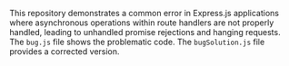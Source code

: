 This repository demonstrates a common error in Express.js applications where asynchronous operations within route handlers are not properly handled, leading to unhandled promise rejections and hanging requests.  The `bug.js` file shows the problematic code.  The `bugSolution.js` file provides a corrected version.